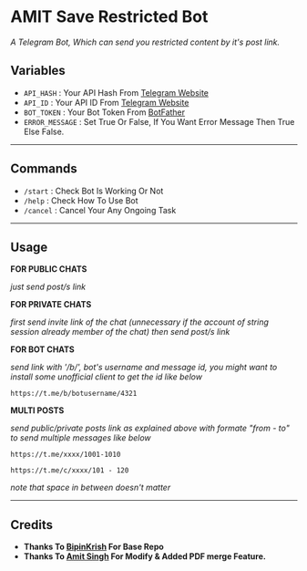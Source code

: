 # AMIT Save Restricted Bot

*A Telegram Bot, Which can send you restricted content by it's post link.*

## Variables

- `API_HASH` : Your API Hash From [Telegram Website](https://my.telegram.org)
- `API_ID` : Your API ID From [Telegram Website](https://my.telegram.org)
- `BOT_TOKEN` : Your Bot Token From [BotFather](https://telegram.me/BotFather)
- `ERROR_MESSAGE` : Set True Or False, If You Want Error Message Then True Else False.

---

## Commands

- `/start` : Check Bot Is Working Or Not
- `/help` : Check How To Use Bot
- `/cancel` : Cancel Your Any Ongoing Task

---

## Usage

__FOR PUBLIC CHATS__

_just send post/s link_


__FOR PRIVATE CHATS__

_first send invite link of the chat (unnecessary if the account of string session already member of the chat)
then send post/s link_


__FOR BOT CHATS__

_send link with '/b/', bot's username and message id, you might want to install some unofficial client to get the id like below_

```
https://t.me/b/botusername/4321
```

__MULTI POSTS__

_send public/private posts link as explained above with formate "from - to" to send multiple messages like below_


```
https://t.me/xxxx/1001-1010

https://t.me/c/xxxx/101 - 120
```

_note that space in between doesn't matter_

---

## Credits

- <b>Thanks To [BipinKrish](https://github.com/bipinkrish) For Base Repo
- Thanks To [Amit Singh](https://telegram.dog/Ur_amit_01) For Modify & Added PDF merge Feature.</b>
